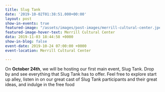 ```yaml
---
title: Slug Tank
date: '2019-10-02T01:38:51.000+00:00'
layout: post
show-in-events: true
featured-image: "/assets/images/post-images/merrill-cultural-center.jpeg"
featured-image-hover-text: Merrill Cultural Center
data: 2019-11-03 18:44:58 +0000
show-in-blog: false
event-date: 2019-10-24 07:00:00 +0000
event-location: Merrill Cultural Center

---
```

On **October 24th**, we will be hosting our first main event, Slug Tank. Drop by and see everything that Slug Tank has to offer. Feel free to explore start up alley, listen in on our great cast of Slug Tank participants and their great ideas, and indulge in the free food